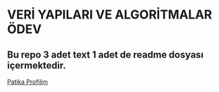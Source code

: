 # VERİ YAPILARI VE ALGORİTMALAR ÖDEV
Bu repo 3 adet text 1 adet de readme dosyası içermektedir.
---
[Patika Profilim](https://app.patika.dev/thcnt)
